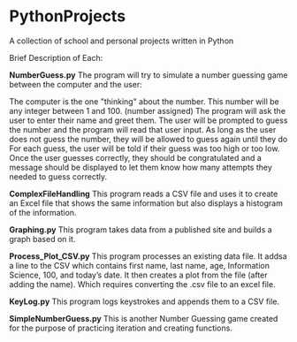 # PythonProjects
A collection of school and personal projects written in Python

Brief Description of Each:

**NumberGuess.py**
The program will try to simulate a number guessing game between the computer and the user:

The computer is the one "thinking" about the number. This number will be any integer between 1 and 100. (number assigned)
The program will ask the user to enter their name and greet them.
The user will be prompted to guess the number and the program will read that user input.
As long as the user does not guess the number, they will be allowed to guess again until they do
For each guess, the user will be told if their guess was too high or too low. Once the user guesses correctly, they should be congratulated and a message should be displayed to let them know how many attempts they needed to guess correctly.

**ComplexFileHandling**
This program reads a CSV file and uses it to create an Excel file that shows the same information but also displays a histogram of the information. 

**Graphing.py**
This program takes data from a published site and builds a graph based on it.  

**Process_Plot_CSV.py**
This program processes an existing data file. It addsa a line to the CSV which contains first name, last name, age, Information Science, 100, and today’s date. It then creates a plot from the file (after adding the name). Which requires converting the .csv file to an excel file.

**KeyLog.py**
This program logs keystrokes and appends them to a CSV file. 

**SimpleNumberGuess.py**
This is another Number Guessing game created for the purpose of practicing iteration and creating functions.


